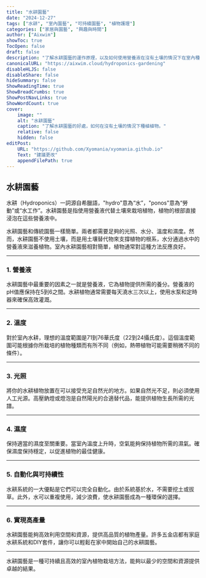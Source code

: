 ```yaml
---
title: "水耕園藝"
date: "2024-12-27"
tags: ["水耕", "室內園藝", "可持續園藝", "植物護理"]
categories: ["家居與園藝", "興趣與時間"]
author: ["Aixwim"]
showToc: true
TocOpen: false
draft: false
description: "了解水耕園藝的運作原理，以及如何使用營養液在沒有土壤的情況下在室內種植植物。"
canonicalURL: "https://aixwim.cloud/hydroponics-gardening"
disableHLJS: false
disableShare: false
hideSummary: false
ShowReadingTime: true
ShowBreadCrumbs: true
ShowPostNavLinks: true
ShowWordCount: true
cover:
    image: ""
    alt: "水耕園藝"
    caption: "了解水耕園藝的好處，如何在沒有土壤的情況下種植植物。"
    relative: false
    hidden: false
editPost:
    URL: "https://github.com/Xyomania/xyomania.github.io"
    Text: "建議更改"
    appendFilePath: true
---
```


## 水耕園藝

水耕（Hydroponics）一詞源自希臘語，"hydro"意為“水”，"ponos"意為“勞動”或“水工作”。水耕園藝是指使用營養液代替土壤來栽培植物，植物的根部直接浸泡在這些營養液中。

水耕園藝和傳統園藝一樣簡單。兩者都需要足夠的光照、水分、溫度和濕度。然而，水耕園藝不使用土壤，而是用土壤替代物來支撐植物的根系，水分通過水中的營養液來滋養植物。室內水耕園藝相對簡單，植物通常對這種方法反應良好。

---

### 1. **營養液**

水耕園藝中最重要的因素之一就是營養液，它為植物提供所需的養分。營養液的pH值應保持在5到6之間。水耕植物通常需要每天澆水三次以上，使用水泵和定時器來確保高效灌溉。

---

### 2. **溫度**

對於室內水耕，理想的溫度範圍是71到76華氏度（22到24攝氏度）。這個溫度範圍可能根據你所栽培的植物種類而有所不同（例如，熱帶植物可能需要稍微不同的條件）。

---

### 3. **光照**

將你的水耕植物放置在可以接受充足自然光的地方。如果自然光不足，則必須使用人工光源。高壓鈉燈或燈泡是自然陽光的合適替代品，能提供植物生長所需的光譜。

---

### 4. **濕度**

保持適當的濕度至關重要。當室內溫度上升時，空氣能夠保持植物所需的濕氣。確保濕度保持穩定，以促進植物的最佳健康。

---

### 5. **自動化與可持續性**

水耕系統的一大優點是它們可以完全自動化。由於系統基於水，不需要挖土或拔草。此外，水可以重複使用，減少浪費，使水耕園藝成為一種環保的選擇。

---

### 6. **實現高產量**

水耕園藝能夠高效利用空間和資源，提供高品質的植物產量。許多五金店都有家庭水耕系統和DIY套件，讓你可以輕鬆在家中開始自己的水耕園藝。

---

水耕園藝是一種可持續且高效的室內植物栽培方法，能夠以最少的空間和資源提供卓越的結果。
